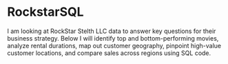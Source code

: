 # RockstarSQL
I am looking at RockStar Stelth LLC data to answer key questions for their business strategy. Below I will identify top and bottom-performing movies, analyze rental durations, map out customer geography, pinpoint high-value customer locations, and compare sales across regions using SQL code.
